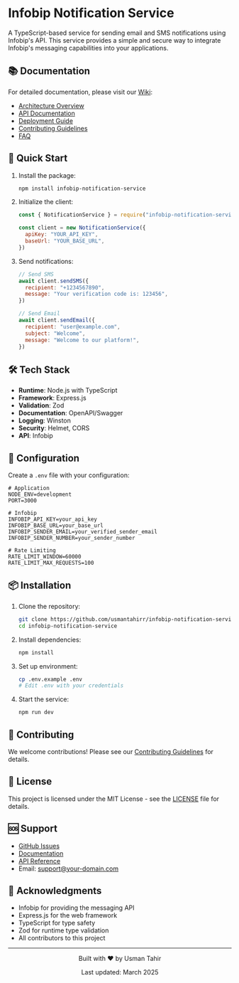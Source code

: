 # Infobip Notification Service

A TypeScript-based service for sending email and SMS notifications using Infobip's API. This service provides a simple and secure way to integrate Infobip's messaging capabilities into your applications.

## 📚 Documentation

For detailed documentation, please visit our [Wiki](https://github.com/usmantahirr/infobip-notification-service/wiki):

- [Architecture Overview](https://github.com/usmantahirr/infobip-notification-service/wiki/Architecture-Overview)
- [API Documentation](https://github.com/usmantahirr/infobip-notification-service/wiki/API-Documentation)
- [Deployment Guide](https://github.com/usmantahirr/infobip-notification-service/wiki/Deployment-Guide)
- [Contributing Guidelines](https://github.com/usmantahirr/infobip-notification-service/wiki/Contributing-Guidelines)
- [FAQ](https://github.com/usmantahirr/infobip-notification-service/wiki/FAQ)

## 🚀 Quick Start

1. Install the package:

   ```bash
   npm install infobip-notification-service
   ```

2. Initialize the client:

   ```javascript
   const { NotificationService } = require("infobip-notification-service")

   const client = new NotificationService({
     apiKey: "YOUR_API_KEY",
     baseUrl: "YOUR_BASE_URL",
   })
   ```

3. Send notifications:

   ```javascript
   // Send SMS
   await client.sendSMS({
     recipient: "+1234567890",
     message: "Your verification code is: 123456",
   })

   // Send Email
   await client.sendEmail({
     recipient: "user@example.com",
     subject: "Welcome",
     message: "Welcome to our platform!",
   })
   ```

## 🛠️ Tech Stack

- **Runtime**: Node.js with TypeScript
- **Framework**: Express.js
- **Validation**: Zod
- **Documentation**: OpenAPI/Swagger
- **Logging**: Winston
- **Security**: Helmet, CORS
- **API**: Infobip

## 🔧 Configuration

Create a `.env` file with your configuration:

```env
# Application
NODE_ENV=development
PORT=3000

# Infobip
INFOBIP_API_KEY=your_api_key
INFOBIP_BASE_URL=your_base_url
INFOBIP_SENDER_EMAIL=your_verified_sender_email
INFOBIP_SENDER_NUMBER=your_sender_number

# Rate Limiting
RATE_LIMIT_WINDOW=60000
RATE_LIMIT_MAX_REQUESTS=100
```

## 📦 Installation

1. Clone the repository:

   ```bash
   git clone https://github.com/usmantahirr/infobip-notification-service.git
   cd infobip-notification-service
   ```

2. Install dependencies:

   ```bash
   npm install
   ```

3. Set up environment:

   ```bash
   cp .env.example .env
   # Edit .env with your credentials
   ```

4. Start the service:
   ```bash
   npm run dev
   ```

## 🤝 Contributing

We welcome contributions! Please see our [Contributing Guidelines](https://github.com/usmantahirr/infobip-notification-service/wiki/Contributing-Guidelines) for details.

## 📄 License

This project is licensed under the MIT License - see the [LICENSE](LICENSE) file for details.

## 🆘 Support

- [GitHub Issues](https://github.com/usmantahirr/infobip-notification-service/issues)
- [Documentation](https://github.com/usmantahirr/infobip-notification-service/wiki/Home)
- [API Reference](https://github.com/usmantahirr/infobip-notification-service/wiki/API-Documentation)
- Email: support@your-domain.com

## 🙏 Acknowledgments

- Infobip for providing the messaging API
- Express.js for the web framework
- TypeScript for type safety
- Zod for runtime type validation
- All contributors to this project

---

<div align="center">
  <p>Built with ❤️ by Usman Tahir</p>
  <p>Last updated: March 2025</p>
</div>
